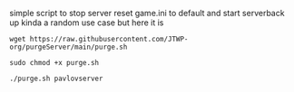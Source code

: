 simple script to stop server reset game.ini to default and start serverback up kinda a random use case but here it is 
```
wget https://raw.githubusercontent.com/JTWP-org/purgeServer/main/purge.sh
```
```
sudo chmod +x purge.sh
```
```
./purge.sh pavlovserver
```
